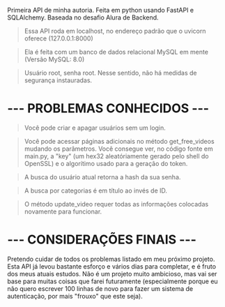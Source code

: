 Primeira API de minha autoria. Feita em python usando FastAPI e SQLAlchemy. Baseada no desafio Alura de Backend.

> Essa API roda em localhost, no endereço padrão que o uvicorn oferece (127.0.0.1:8000)

> Ela é feita com um banco de dados relacional MySQL em mente (Versão MySQL: 8.0)

> Usuário root, senha root. Nesse sentido, não há medidas de segurança instauradas.

# --- PROBLEMAS CONHECIDOS --- #

> Você pode criar e apagar usuários sem um login.

> Você pode acessar páginas adicionais no método get_free_videos mudando os parâmetros.
> Você consegue ver, no código fonte em main.py, a "key" (um hex32 aleatóriamente gerado pelo shell do OpenSSL) e o algorítimo usado para a geração do token.

> A busca do usuário atual retorna a hash da sua senha.

> A busca por categorias é em título ao invés de ID.

> O método update_video requer todas as informações colocadas novamente para funcionar.

# --- CONSIDERAÇÕES FINAIS --- #

Pretendo cuidar de todos os problemas listado em meu próximo projeto. Esta API já levou bastante esforço e vários dias para completar, e é fruto dos meus atuais estudos. Não é um projeto muito ambicioso, mas vai ser base para muitas coisas que farei futuramente (especialmente porque eu não quero escrever 100 linhas de novo para fazer um sistema de autenticação, por mais "frouxo" que este seja).
